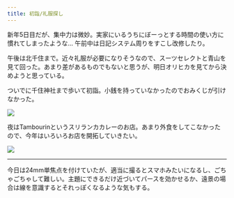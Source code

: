 ```yaml
---
title: 初詣/礼服探し
---
```


新年5日目だが、集中力は微妙。実家にいるうちにぼーっとする時間の使い方に慣れてしまったような... 午前中は日記システム周りをすこし改修したり。

午後は北千住まで。近々礼服が必要になりそうなので、スーツセレクトと青山を見て回った。あまり差があるものでもないと思うが、明日オリヒカを見てから決めようと思っている。

ついでに千住神社まで歩いて初詣。小銭を持っていなかったのでおみくじが引けなかった。

![](https://photos.old.apkas.net/medium/202401/20240105-153403.webp)

夜はTambourinというスリランカカレーのお店。あまり外食をしてこなかったので、今年はいろいろお店を開拓していきたい。

![](https://photos.old.apkas.net/medium/202401/20240105-184511.webp)

---

今日は24mm単焦点を付けていたが、適当に撮るとスマホみたいになるし、ごちゃごちゃして難しい。主題にできるだけ近づいてパースを効かせるか、遠景の場合は線を意識するとそれっぽくなるような気もする。

